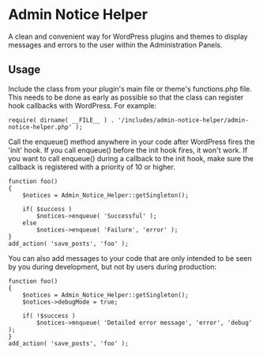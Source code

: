 # Admin Notice Helper
A clean and convenient way for WordPress plugins and themes to display messages and errors to the user within the Administration Panels.


## Usage

Include the class from your plugin's main file or theme's functions.php file. This needs to be done as early as possible so that the class can register hook callbacks with WordPress. For example:

	require( dirname( __FILE__ ) . '/includes/admin-notice-helper/admin-notice-helper.php' );
	
Call the enqueue() method anywhere in your code after WordPress fires the 'init' hook. If you call enqueue() before the init hook fires, it won't work. If you want to call enqueue() during a callback to the init hook, make sure the callback is registered with a priority of 10 or higher.

	function foo()
	{
		$notices = Admin_Notice_Helper::getSingleton();
		
		if( $success )
			$notices->enqueue( 'Successful' );
		else
			$notices->enqueue( 'Failure', 'error' );
	}
	add_action( 'save_posts', 'foo' );
	
You can also add messages to your code that are only intended to be seen by you during development, but not by users during production:

	function foo()
	{
		$notices = Admin_Notice_Helper::getSingleton();
		$notices->debugMode = true;
		
		if( !$success )
			$notices->mnqueue( 'Detailed error message', 'error', 'debug' );
	}
	add_action( 'save_posts', 'foo' );
